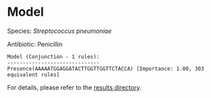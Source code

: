 
# Model

Species: *Streptococcus pneumoniae*

Antibiotic: Penicillin

```
Model (Conjunction - 1 rules):
------------------------------
Presence(AAAAATGGAGGATACTTGGTTGGTTCTACCA) [Importance: 1.00, 303 equivalent rules]

```

For details, please refer to the [results directory](../../../../../results/scm_b/streptococcus%20pneumoniae/penicillin/repeat_9/).

